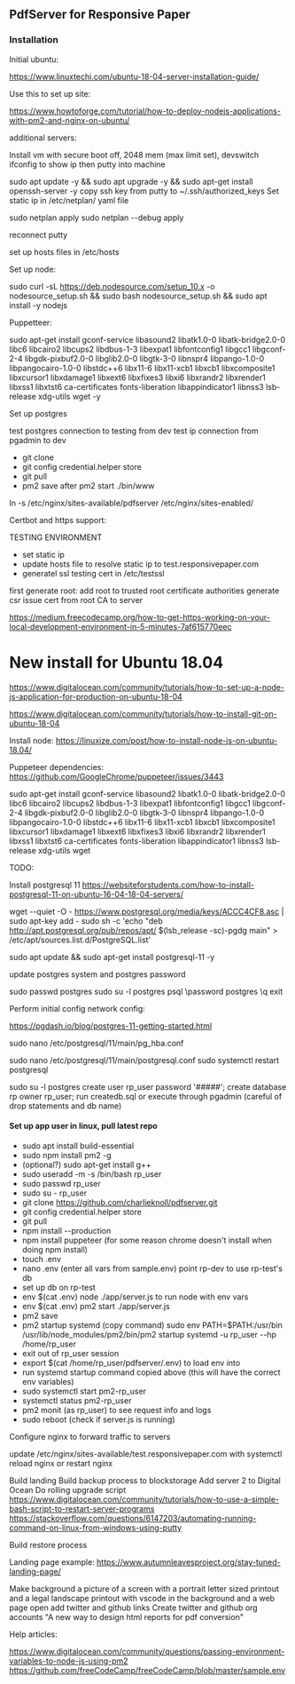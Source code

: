 ## PdfServer for Responsive Paper

### Installation

Initial ubuntu:

https://www.linuxtechi.com/ubuntu-18-04-server-installation-guide/

Use this to set up site:



https://www.howtoforge.com/tutorial/how-to-deploy-nodejs-applications-with-pm2-and-nginx-on-ubuntu/

additional servers:

Install vm with secure boot off, 2048 mem (max limit set), devswitch
ifconfig to show ip then putty into machine

sudo apt update -y && sudo apt upgrade -y && sudo apt-get install openssh-server -y
copy ssh key from putty to ~/.ssh/authorized_keys
Set static ip in /etc/netplan/ yaml file

sudo netplan apply
sudo netplan --debug apply

reconnect putty

set up hosts files in /etc/hosts

Set up node:

sudo curl -sL https://deb.nodesource.com/setup_10.x -o nodesource_setup.sh && sudo bash nodesource_setup.sh && sudo apt install -y nodejs

Puppetteer:

sudo apt-get install gconf-service libasound2 libatk1.0-0 libatk-bridge2.0-0 libc6 libcairo2 libcups2 libdbus-1-3 libexpat1 libfontconfig1 libgcc1 libgconf-2-4 libgdk-pixbuf2.0-0 libglib2.0-0 libgtk-3-0 libnspr4 libpango-1.0-0 libpangocairo-1.0-0 libstdc++6 libx11-6 libx11-xcb1 libxcb1 libxcomposite1 libxcursor1 libxdamage1 libxext6 libxfixes3 libxi6 libxrandr2 libxrender1 libxss1 libxtst6 ca-certificates fonts-liberation libappindicator1 libnss3 lsb-release xdg-utils wget -y

Set up postgres

test postgres connection to testing from dev 
test ip connection from pgadmin to dev






- git clone
- git config credential.helper store 
- git pull 
- pm2 save after pm2 start ./bin/www

ln -s /etc/nginx/sites-available/pdfserver /etc/nginx/sites-enabled/

Certbot and https support:

TESTING ENVIRONMENT

- set static ip
- update hosts file to resolve static ip to test.responsivepaper.com
- generatel ssl testing cert in /etc/testssl

first generate root:
add root to trusted root certificate authorities
generate csr
issue cert from root CA to server

https://medium.freecodecamp.org/how-to-get-https-working-on-your-local-development-environment-in-5-minutes-7af615770eec

# New install for Ubuntu 18.04

https://www.digitalocean.com/community/tutorials/how-to-set-up-a-node-js-application-for-production-on-ubuntu-18-04

https://www.digitalocean.com/community/tutorials/how-to-install-git-on-ubuntu-18-04

Install node:
https://linuxize.com/post/how-to-install-node-js-on-ubuntu-18.04/

Puppeteer dependencies:
https://github.com/GoogleChrome/puppeteer/issues/3443

sudo apt-get install gconf-service libasound2 libatk1.0-0 libatk-bridge2.0-0 libc6 libcairo2 libcups2 libdbus-1-3 libexpat1 libfontconfig1 libgcc1 libgconf-2-4 libgdk-pixbuf2.0-0 libglib2.0-0 libgtk-3-0 libnspr4 libpango-1.0-0 libpangocairo-1.0-0 libstdc++6 libx11-6 libx11-xcb1 libxcb1 libxcomposite1 libxcursor1 libxdamage1 libxext6 libxfixes3 libxi6 libxrandr2 libxrender1 libxss1 libxtst6 ca-certificates fonts-liberation libappindicator1 libnss3 lsb-release xdg-utils wget

TODO:

Install postgresql 11
https://websiteforstudents.com/how-to-install-postgresql-11-on-ubuntu-16-04-18-04-servers/

wget --quiet -O - https://www.postgresql.org/media/keys/ACCC4CF8.asc | sudo apt-key add -
sudo sh -c 'echo "deb http://apt.postgresql.org/pub/repos/apt/ $(lsb_release -sc)-pgdg main" > /etc/apt/sources.list.d/PostgreSQL.list'

sudo apt update && sudo apt-get install postgresql-11 -y

update postgres system and postgres password

sudo passwd postgres
sudo su -l postgres
psql
\password postgres
\q
exit

Perform initial config network config:

https://pgdash.io/blog/postgres-11-getting-started.html

sudo nano /etc/postgresql/11/main/pg_hba.conf

sudo nano /etc/postgresql/11/main/postgresql.conf
sudo systemctl restart postgresql

sudo su -l postgres
create user rp_user password '#####';
create database rp owner rp_user;
run createdb.sql or execute through pgadmin (careful of drop statements and db name)




#### Set up app user in linux, pull latest repo
- sudo apt install build-essential
- sudo npm install pm2 -g
- (optional?) sudo apt-get install g++
- sudo useradd -m -s /bin/bash rp_user
- sudo passwd rp_user
- sudo su - rp_user
- git clone https://github.com/charlieknoll/pdfserver.git
- git config credential.helper store 
- git pull 
- npm install --production
- npm install puppeteer (for some reason chrome doesn't install when doing npm install)
- touch .env
- nano .env (enter all vars from sample.env) point rp-dev to use rp-test's db
- set up db on rp-test
- env $(cat .env) node ./app/server.js to run node with env vars
- env $(cat .env) pm2 start ./app/server.js
- pm2 save
- pm2 startup systemd (copy command)
sudo env PATH=$PATH:/usr/bin /usr/lib/node_modules/pm2/bin/pm2 startup systemd -u rp_user --hp /home/rp_user
- exit out of rp_user session
- export $(cat /home/rp_user/pdfserver/.env) to load env into 
- run systemd startup command copied above (this will have the correct env variables)
- sudo systemctl start pm2-rp_user
- systemctl status pm2-rp_user
- pm2 monit (as rp_user) to see request info and logs
- sudo reboot (check if server.js is running)

Configure nginx to forward traffic to servers

update /etc/nginx/sites-available/test.responsivepaper.com with 
systemctl reload nginx or restart nginx



Build landing
Build backup process to blockstorage
Add server 2 to Digital Ocean
Do rolling upgrade script
https://www.digitalocean.com/community/tutorials/how-to-use-a-simple-bash-script-to-restart-server-programs
https://stackoverflow.com/questions/6147203/automating-running-command-on-linux-from-windows-using-putty

Build restore process

Landing page example:
https://www.autumnleavesproject.org/stay-tuned-landing-page/

Make background a picture of a screen with a portrait letter sized printout and a legal landscape printout with vscode in the background and a web page open
add twitter and github links
Create twitter and github org accounts
"A new way to design html reports for pdf conversion"

Help articles:

https://www.digitalocean.com/community/questions/passing-environment-variables-to-node-js-using-pm2
https://github.com/freeCodeCamp/freeCodeCamp/blob/master/sample.env